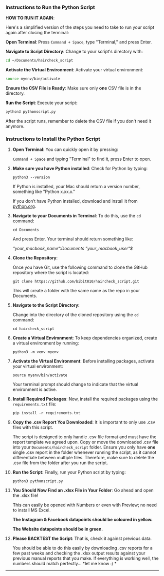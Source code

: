 
### Instructions to Run the Python Script

**HOW TO RUN IT AGAIN**: 

Here's a simplified version of the steps you need to take to run your script again after closing the terminal:

**Open Terminal**: Press `Command + Space`, type "Terminal," and press Enter.

**Navigate to Script Directory**: Change to your script's directory with:
   ```bash
   cd ~/Documents/haircheck_script
   ```

**Activate the Virtual Environment**: Activate your virtual environment:
   ```bash
   source myenv/bin/activate
   ```

**Ensure the CSV File is Ready**: Make sure only **one** CSV file is in the directory.

**Run the Script**: Execute your script:
   ```bash
   python3 pythonscript.py
   ```

After the script runs, remember to delete the CSV file if you don't need it anymore.


### Instructions to Install the Python Script

1. **Open Terminal**: You can quickly open it by pressing:

   `Command + Space` and typing "Terminal" to find it, press Enter to open.

2. **Make sure you have Python installed**: Check for Python by typing:

   ```
   python3 --version
   ```

   If Python is installed, your Mac should return a version number, something like "Python x.xx.x." 

   If you don’t have Python installed, download and install it from [python.org](https://www.python.org/downloads/).

3. **Navigate to your Documents in Terminal**: To do this, use the `cd` command:

   ```
   cd Documents
   ```

   And press Enter. Your terminal should return something like: 

   *"your_macbook_name":Documents "your_macbook_user"$*

4. **Clone the Repository**: 

   Once you have Git, use the following command to clone the GitHub repository where the script is located:

   ```
   git clone https://github.com/bibit010/haircheck_script.git
   ```

   This will create a folder with the same name as the repo in your Documents.

5. **Navigate to the Script Directory**: 

   Change into the directory of the cloned repository using the `cd` command:

   ```
   cd haircheck_script
   ```

6. **Create a Virtual Environment**: To keep dependencies organized, create a virtual environment by running:

   ```
   python3 -m venv myenv
   ```


7. **Activate the Virtual Environment**: Before installing packages, activate your virtual environment:

   ```
   source myenv/bin/activate
   ```

   Your terminal prompt should change to indicate that the virtual environment is active.

8. **Install Required Packages**: Now, install the required packages using the `requirements.txt` file:

   ```
   pip install -r requirements.txt
   ```

9. **Copy the .csv Report You Downloaded**: It is important to only use .csv files with this script. 

    The script is designed to only handle .csv file format and must have the report template we agreed upon. Copy or move the downloaded .csv file into your `Documents/haircheck_script` folder. Ensure you only have **one** single .csv report in the folder whenever running the script, as it cannot differentiate between multiple files. Therefore, make sure to delete the .csv file from the folder after you run the script. 

10. **Run the Script**: Finally, run your Python script by typing:

    ```
    python3 pythonscript.py
    ```

11. **You Should Now Find an .xlsx File in Your Folder**: Go ahead and open the .xlsx file!  

    This can easily be opened with Numbers or even with Preview; no need to install MS Excel. 

    **The Instagram & Facebook datapoints should be coloured in yellow.**

    **The Website datapoints should be in green.**

12. **Please BACKTEST the Script**: That is, check it against previous data.


    You should be able to do this easily by downloading .csv reports for a few past weeks and checking the .xlsx output results against your previous manual reports that you make. 
    If everything is working well, the numbers should match perfectly... *let me know :) *


___
